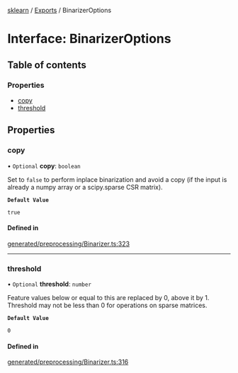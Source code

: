 [sklearn](../readme.md) / [Exports](../modules.md) / BinarizerOptions

# Interface: BinarizerOptions

## Table of contents

### Properties

- [copy](BinarizerOptions.md#copy)
- [threshold](BinarizerOptions.md#threshold)

## Properties

### copy

• `Optional` **copy**: `boolean`

Set to `false` to perform inplace binarization and avoid a copy (if the input is already a numpy array or a scipy.sparse CSR matrix).

**`Default Value`**

`true`

#### Defined in

[generated/preprocessing/Binarizer.ts:323](https://github.com/transitive-bullshit/scikit-learn-ts/blob/367336a/packages/sklearn/src/generated/preprocessing/Binarizer.ts#L323)

___

### threshold

• `Optional` **threshold**: `number`

Feature values below or equal to this are replaced by 0, above it by 1. Threshold may not be less than 0 for operations on sparse matrices.

**`Default Value`**

`0`

#### Defined in

[generated/preprocessing/Binarizer.ts:316](https://github.com/transitive-bullshit/scikit-learn-ts/blob/367336a/packages/sklearn/src/generated/preprocessing/Binarizer.ts#L316)
